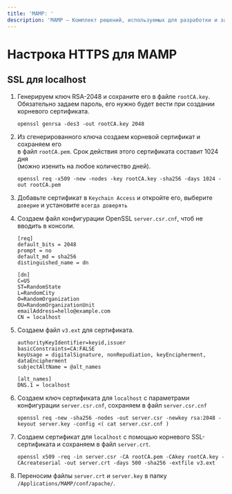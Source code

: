```yaml
---
title: 'MAMP: '
description: 'MAMP — Комплект решений, используемых для разработки и запуска динамических веб-сайтов на компьютерах Apple Macintosh.'
---
```


# Настрока HTTPS для MAMP

## SSL для localhost

1. Генерируем ключ RSA-2048 и сохраните его в файле `rootCA.key`.\
Обязательно задаем пароль, его нужно будет вести при создании корневого сертификата.

   ```shell
   openssl genrsa -des3 -out rootCA.key 2048
   ```
   
2. Из сгенерированного ключа создаем корневой сертификат и сохраняем его\
в файл `rootCA.pem`. Срок действия этого сертификата составит 1024 дня\
(можно изенить на любое количество дней).

   ```shell
   openssl req -x509 -new -nodes -key rootCA.key -sha256 -days 1024 -out rootCA.pem
   ```

3. Добавьте сертификат в `Keychain Access` и откройте его, выберите `доверие` и установите `всегда доверять`

4. Создаем файл конфигурации OpenSSL `server.csr.cnf`, чтоб не вводить в консоли.

   ```shell
   [req]
   default_bits = 2048
   prompt = no
   default_md = sha256
   distinguished_name = dn

   [dn]
   C=US
   ST=RandomState
   L=RandomCity
   O=RandomOrganization
   OU=RandomOrganizationUnit
   emailAddress=hello@example.com
   CN = localhost
   ```
   
5. Создаем файл `v3.ext` для сертификата.

   ```shell
   authorityKeyIdentifier=keyid,issuer
   basicConstraints=CA:FALSE
   keyUsage = digitalSignature, nonRepudiation, keyEncipherment, dataEncipherment
   subjectAltName = @alt_names

   [alt_names]
   DNS.1 = localhost
   ```

6. Создаем ключ сертификата для `localhost` с параметрами конфигурации `server.csr.cnf`, сохраняем в файл `server.csr.cnf`

   ```shell
   openssl req -new -sha256 -nodes -out server.csr -newkey rsa:2048 -keyout server.key -config <( cat server.csr.cnf )
   ```
   
7. Создаем сертификат для `localhost` с помощью корневого SSL-сертификата и сохраняем в файл `server.crt`.
  
   ```shell
   openssl x509 -req -in server.csr -CA rootCA.pem -CAkey rootCA.key -CAcreateserial -out server.crt -days 500 -sha256 -extfile v3.ext
   ```
   
8. Переносим файлы `server.crt` и `server.key` в папку `/Applications/MAMP/conf/apache/`.
